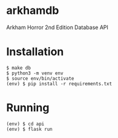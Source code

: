 # arkhamdb

Arkham Horror 2nd Edition Database API

# Installation

```
$ make db
$ python3 -m venv env
$ source env/bin/activate
(env) $ pip install -r requirements.txt
```

# Running

```
(env) $ cd api
(env) $ flask run
```
